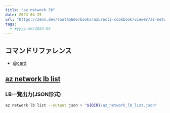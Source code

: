 ```yaml
---
title: "az network lb"
date: 2023-04-25
url: "https://zenn.dev/roota5666/books/azurecli-cookbook/viewer/az-network-lb"
tags:
  - #yyyy-mm/2023-04
---
```


## コマンドリファレンス

- @[card](https://learn.microsoft.com/ja-jp/cli/azure/network/lb?view=azure-cli-latest)

## [az network lb list](https://docs.microsoft.com/ja-jp/cli/azure/network/lb?view=azure-cli-latest#az_network_lb_list)

### LB一覧出力(JSON形式)

```bash
az network lb list --output json > "${DIR}/az_network_lb_list.json"
```
